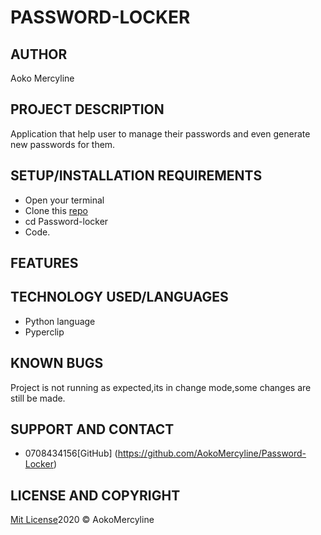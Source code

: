 # PASSWORD-LOCKER

## AUTHOR
 Aoko Mercyline

 ## PROJECT DESCRIPTION

 Application that  help user  to manage  their passwords and even generate new passwords for them.

 ## SETUP/INSTALLATION REQUIREMENTS

 * Open your terminal
 * Clone this [repo](https://github.com/AokoMercyline/Password-Locker.git)
 * cd Password-locker
 * Code.

 ## FEATURES


 ## TECHNOLOGY USED/LANGUAGES

 * Python language
 * Pyperclip

 ## KNOWN BUGS
 Project is not running as expected,its in change mode,some changes are still be made.

 ## SUPPORT AND CONTACT

 * 0708434156[GitHub] (https://github.com/AokoMercyline/Password-Locker)

## LICENSE AND COPYRIGHT

[Mit License](https://opensource.org/licenses/MIT)2020 &copy; AokoMercyline

